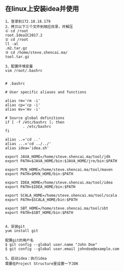 ##  在linux上安装idea并使用
    1、登录到172.18.18.179
    2、拷贝以下三个文件到相应目录，并解压
    ① cd /root
    root.IdeaIC2017.2
    ② cd /root
    ll -al
    .m2.tar.gz
    ③ cd /home/steve.shencai.ma/
    tool.tar.gz
    
    3、配置环境变量
    vim /root/.bashrc
    
    
    # .bashrc
    
    # User specific aliases and functions
    
    alias rm='rm -i'
    alias cp='cp -i'
    alias mv='mv -i'
    
    # Source global definitions
    if [ -f /etc/bashrc ]; then
            . /etc/bashrc
    fi
    
    alias ..='cd ..'
    alias ...='cd ../../'
    alias idea='idea.sh'
    
    export JAVA_HOME=/home/steve.shencai.ma/tool/jdk
    export PATH=$JAVA_HOME/bin:$JAVA_HOME/jre/bin:$PATH
    
    export MVN_HOME=/home/steve.shencai.ma/tool/maven
    export PATH=$MVN_HOME/bin:$PATH
    
    export IDEA_HOME=/home/steve.shencai.ma/tool/idea
    export PATH=$IDEA_HOME/bin:$PATH
    
    export SCALA_HOME=/home/steve.shencai.ma/tool/scala
    export PATH=$SCALA_HOME/bin:$PATH
    
    export SBT_HOME=/home/steve.shencai.ma/tool/sbt
    export PATH=$SBT_HOME/bin:$PATH
    
    
    4、安装git
    yum install git
    
    配置git的用户名
    $ git config --global user.name "John Doe"
    $ git config --global user.email johndoe@example.com
    
    5、启动idea：执行idea
    需要在Project Structure里设置一下JDK
